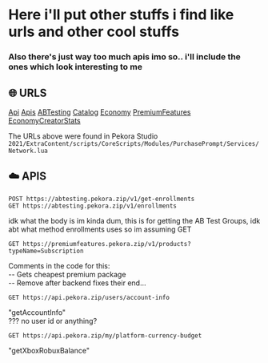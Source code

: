 # Here i'll put other stuffs i find like urls and other cool stuffs
### Also there's just way too much apis imo so.. i'll include the ones which look interesting to me

## 🌐 URLS
[Api](https://api.pekora.zip/auth/home)
[Apis](https://apis.pekora.zip/auth/home)
[ABTesting](https://abtesting.pekora.zip/auth/home)
[Catalog](https://catalog.pekora.zip/auth/home)
[Economy](https://economy.pekora.zip/auth/home)
[PremiumFeatures](https://premiumfeatures.pekora.zip/auth/home)
[EconomyCreatorStats](https://economycreatorstats.pekora.zip/auth/home)

The URLs above were found in Pekora Studio `2021/ExtraContent/scripts/CoreScripts/Modules/PurchasePrompt/Services/Network.lua`

## ☁️ APIS
```http
POST https://abtesting.pekora.zip/v1/get-enrollments
GET https://abtesting.pekora.zip/v1/enrollments
```
idk what the body is im kinda dum, this is for getting the AB Test Groups, idk abt what method enrollments uses so im assuming GET

```http
GET https://premiumfeatures.pekora.zip/v1/products?typeName=Subscription
```
Comments in the code for this:  
-- Gets cheapest premium package  
-- Remove after backend fixes their end...  

```http
GET https://api.pekora.zip/users/account-info
```
"getAccountInfo"  
??? no user id or anything?

```http
GET https://api.pekora.zip/my/platform-currency-budget
```
"getXboxRobuxBalance"

